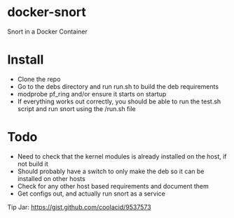 docker-snort
============

Snort in a Docker Container

Install
============

- Clone the repo
- Go to the debs directory and run run.sh to build the deb requirements
- modprobe pf_ring and/or ensure it starts on startup
- If everything works out correctly, you should be able to run the test.sh script and run snort using the /run.sh file

Todo
====

- Need to check that the kernel modules is already installed on the host, if not build it
- Should probably have a switch to only make the deb so it can be installed on other hosts
- Check for any other host based requirements and document them
- Get configs out, and actually run snort as a service

Tip Jar: https://gist.github.com/coolacid/9537573